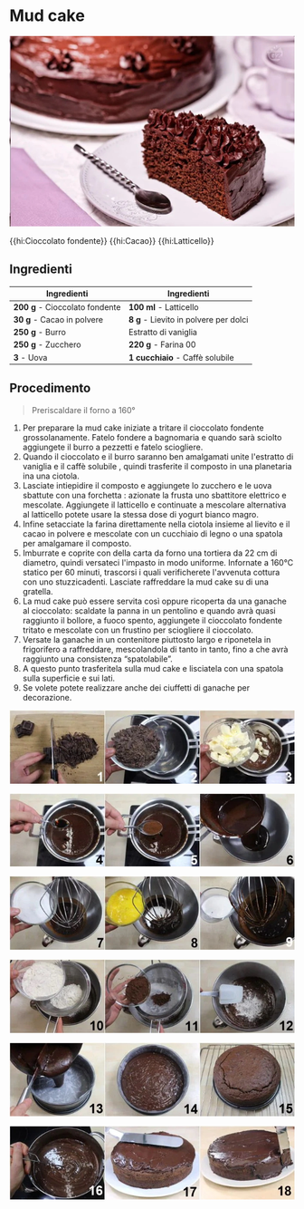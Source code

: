 # Mud cake

![](img/MudCake00.webp)

{{hi:Cioccolato fondente}}
{{hi:Cacao}}
{{hi:Latticello}}

## Ingredienti

| Ingredienti                  | Ingredienti             |
| ---------------------------- | ----------------------- |
| **200 g** - Cioccolato fondente | **100 ml** - Latticello |
| **30 g** - Cacao in polvere | **8 g** - Lievito in polvere per dolci |
| **250 g** - Burro | Estratto di vaniglia |
| **250 g** - Zucchero | **220 g** - Farina 00 |
| **3** - Uova | **1 cucchiaio** - Caffè solubile |

## Procedimento

> Preriscaldare il forno a 160°

1. Per preparare la mud cake iniziate a tritare il cioccolato fondente grossolanamente. Fatelo fondere a bagnomaria e quando sarà sciolto aggiungete il burro a pezzetti e fatelo sciogliere.
1. Quando il cioccolato e il burro saranno ben amalgamati unite l'estratto di vaniglia e il caffè solubile , quindi trasferite il composto in una planetaria ina una ciotola.
1. Lasciate intiepidire il composto e aggiungete lo zucchero e le uova sbattute con una forchetta : azionate la frusta uno sbattitore elettrico e mescolate. Aggiungete il latticello e continuate a mescolare alternativa al latticello potete usare la stessa dose di yogurt bianco magro.
1. Infine setacciate la farina direttamente nella ciotola insieme al lievito e il cacao in polvere e mescolate con un cucchiaio di legno o una spatola per amalgamare il composto.
1. Imburrate e coprite con della carta da forno una tortiera da 22 cm di diametro, quindi versateci l'impasto in modo uniforme. Infornate a 160°C statico per 60 minuti, trascorsi i quali verificherete l'avvenuta cottura con uno stuzzicadenti. Lasciate raffreddare la mud cake su di una gratella.
1. La mud cake può essere servita così oppure ricoperta da una ganache al cioccolato: scaldate la panna in un pentolino e quando avrà quasi raggiunto il bollore, a fuoco spento, aggiungete il cioccolato fondente tritato e mescolate con un frustino per sciogliere il cioccolato. 
1. Versate la ganache in un contenitore piuttosto largo e riponetela in frigorifero a raffreddare, mescolandola di tanto in tanto, fino a che avrà raggiunto una consistenza “spatolabile”. 
1. A questo punto trasferitela sulla mud cake e lisciatela con una spatola sulla superficie e sui lati. 
1. Se volete potete realizzare anche dei ciuffetti di ganache per decorazione. 

![](img/MudCake01.webp)

![](img/MudCake02.webp)

![](img/MudCake03.webp)

![](img/MudCake04.webp)

![](img/MudCake05.webp)

![](img/MudCake06.webp)
